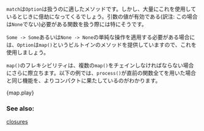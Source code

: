<!-- `match` is a valid method for handling `Option`s. However, you may eventually
find heavy usage tedious; this is the case especially with operations that
are only valid with an input. -->
`match`は`Option`は扱うのに適したメソッドです。しかし、大量にこれを使用しているとじきに億劫になってくるでしょう。引数の値が有効である(訳注: この場合は`None`でない)必要がある関数を扱う際には特にそうです。

<!-- For situations where a simplistic mapping of `Some -> Some` and
`None -> None` is needed, `Option` has a built in method called `map()`. -->
`Some -> Some`あるいは`None -> None`の単純な操作を適用する必要がある場合には、`Option`は`map()`というビルトインのメソッドを提供していますので、これを使用しましょう。

<!-- Multiple `map()` calls can be chained together for even more flexibility.
In the following example, `process()` easily replaces all functions previous
to it while staying compact. -->
`map()`のフレキシビリティは、複数の`map()`をチェインしなければならない場合にさらに際立ちます。以下の例では、`process()`が直前の関数全てを用いた場合と同じ機能を、よりコンパクトに果たしているのがわかります。

{map.play}

### See also:

[closures][closures]

[closures]: ../fn/closures.html

